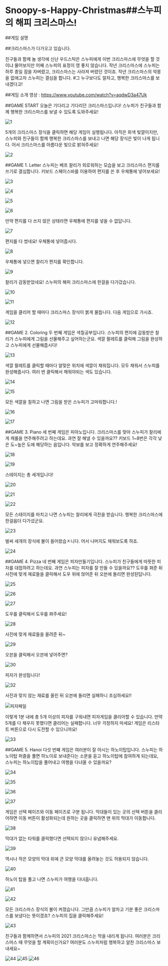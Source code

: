 # Snoopy-s-Happy-Christmas##스누피의 해피 크리스마스!

##게임 설명

##크리스마스가 다가오고 있습니다.

친구들과 함께 놀 생각에 신난 우드스탁은 스누피에게 이번 크리스마스에 무엇을 할 것이냐 물어보지만 어째 스누피의 표정이 영 좋지 않습니다.
작년 크리스마스에 스누피는 하루 종일 잠을 자버렸고, 크리스마스는 사라져 버렸던 것이죠.
작년 크리스마스의 악몽을 없애고자 스누피는 결심을 합니다.
#그 누구보다도 알차고, 행복한 크리스마스를 보내겠다고!

##게임 소개 영상 :  https://www.youtube.com/watch?v=aqdwD3a47Uk

##GAME START
오늘은 기다리고 기다리던 크리스마스입니다! 
스누피가 친구들과 함께 행복한 크리스마스를 보낼 수 있도록 도와주세요!

 ![1](https://user-images.githubusercontent.com/70064228/144744086-9b61f6f4-25fc-4dc8-a248-d6753c20c592.PNG)

5개의 크리스마스 장식을 클릭하면 해당 게임이 실행됩니다. 아직은 회색 빛깔이지만, 스누피와 친구들이 함께 행복한 크리스마스를 보내고 나면 해당 장식은 빛이 나게 됩니다. 어서 크리스마스를 아름다운 빛으로 밝혀주세요!

![2](https://user-images.githubusercontent.com/70064228/144744093-07f51fbc-cf49-46c8-9f3b-e767fa5fc6e5.PNG)
 
##GAME 1. Letter
스누피는 베프 찰리가 외로워하는 모습을 보고 크리스마스 편지를 쓰기로 결심합니다. 키보드 스페이스바를 이용하여 편지를 쓴 후 우체통에 넣어보세요!

![3](https://user-images.githubusercontent.com/70064228/144744095-cc10f48a-51a8-4e26-be94-33b1d309b5ef.PNG)
 
![4](https://user-images.githubusercontent.com/70064228/144744097-1ac29a63-ee92-4c94-9383-a87f7ff6a5f6.PNG)

![5](https://user-images.githubusercontent.com/70064228/144744100-dc88ad5c-7f8a-4a25-a6d5-b3bf882c853d.PNG)

![6](https://user-images.githubusercontent.com/70064228/144744103-9b72ca44-7dd9-49f3-a7dd-728aadea1217.PNG)
  
만약 편지를 다 쓰지 않은 상태라면 우체통에 편지를 넣을 수 없답니다.
 
![7](https://user-images.githubusercontent.com/70064228/144744106-cbcdaa1f-2438-4e26-82d1-83a30a546b15.PNG)
 
편지를 다 썼네요! 우체통에 넣어줍시다.

![8](https://user-images.githubusercontent.com/70064228/144744108-5549b6c5-e797-4e16-9390-573cdde3bf6c.PNG)

우체통에 넣으면 찰리가 편지를 확인합니다.

![9](https://user-images.githubusercontent.com/70064228/144744110-fc8d7c7b-d1c6-4de7-8148-4eac32e85a49.PNG)

찰리가 감동받았네요! 스누피의 해피 크리스마스에 한걸을 다가갔습니다.

![10](https://user-images.githubusercontent.com/70064228/144744111-87745bc5-24fa-49bc-87ff-3d3ffb9cc5f7.PNG)

![11](https://user-images.githubusercontent.com/70064228/144744117-316861bc-ee63-4866-ada5-870852671dad.PNG)

게임을 클리어 할 때마다 크리스마스 장식이 붉게 물듭니다. 다음 게임으로 가시죠. 

![12](https://user-images.githubusercontent.com/70064228/144744119-916dfe96-194a-4b98-8d7d-94c56a11ed18.PNG)

##GAME 2. Coloring
두 번째 게임은 색칠공부입니다. 스누피의 편지에 감동받은 찰리가 스누피에게 그림을 선물해주고 싶어하는군요. 색깔 팔레트를 클릭해 그림을 완성하고 스누피에게 선물해줍시다!

![13](https://user-images.githubusercontent.com/70064228/144744123-4809c332-5595-4985-9da3-b65f6d1e7bbe.PNG)

색깔 팔레트를 클릭할 때마다 알맞은 위치에 색깔이 채워집니다. 모두 채워서 스누피를 완성해줍시다. 여러 번 클릭해서 채워야되는 색도 있습니다.

![14](https://user-images.githubusercontent.com/70064228/144744125-8ef3c79a-977c-420f-869b-9ae24ae24650.PNG)

![15](https://user-images.githubusercontent.com/70064228/144744126-95dc571f-6de1-4650-b659-0c426d67955f.PNG)

모든 색깔을 칠하고 나면 그림을 받은 스누피가 고마워합니다.!

![16](https://user-images.githubusercontent.com/70064228/144744127-146c2618-1c9b-4797-9068-3f3ab4c44af0.PNG)

![17](https://user-images.githubusercontent.com/70064228/144744128-3a5c447f-cdf0-44b0-a97c-9cd87b19ce36.PNG)

##GAME 3. Piano
세 번째 게임은 피아노입니다. 크리스마스를 맞아 스누피가 찰리에게 캐롤을 연주해주려고 하는데요. 과연 잘 해낼 수 있을까요?? 키보드 1~8번은 각각 낮은 도~높은 도에 해당하는 음입니다. 악보를 보고 정확하게 연주해주세요!  

![18](https://user-images.githubusercontent.com/70064228/144744130-ae52797b-94f1-46e6-9c06-a101e1774696.PNG)

![19](https://user-images.githubusercontent.com/70064228/144744133-273a308d-a127-4b39-9541-7e78e08e78d3.PNG)

스테이지는 총 세개입니다! 

![20](https://user-images.githubusercontent.com/70064228/144744138-e803122b-f1fe-4a99-ba0b-4672b96ceff3.PNG)

![21](https://user-images.githubusercontent.com/70064228/144744139-2044c705-d763-4fd4-ae16-762774644e44.PNG)

![22](https://user-images.githubusercontent.com/70064228/144744140-6c04e98d-0a25-4c31-bcb7-7a9774a5503f.PNG)

모든 스테이지를 마치고 나면 스누피는 찰리에게 극찬을 받습니다. 행복한 크리스마스에 한걸음더 다가섰군요. 

![23](https://user-images.githubusercontent.com/70064228/144744142-59aaa321-e76f-472c-8d44-4db7304f9aca.PNG)

벌써 세개의 장식에 불이 들어왔습ㅈ니다. 어서 나머지도 채워보도록 하죠.

![24](https://user-images.githubusercontent.com/70064228/144744143-da5dc014-8334-43a2-ab04-2fe6571b4efb.PNG)

##GAME 4. Pizza
네 번째 게임은 피자만들기입니다. 스누피가 친구들에게 따뜻한 피자를 대접하려고 하는데요. 과연 스누피는 피자를 잘 만들 수 있을까요?? 도우를 펴준 뒤 사진에 맞게 재료들을 클릭해서 도우 위에 얹어준 뒤 오븐에 돌리면 완성된답니다. 

![25](https://user-images.githubusercontent.com/70064228/144744145-980ba4be-dd0b-4a7a-a208-5f0d8de6dd27.PNG)

![26](https://user-images.githubusercontent.com/70064228/144744147-bbec495d-1280-49a6-9f6a-1f720ac5b669.PNG)

![27](https://user-images.githubusercontent.com/70064228/144744151-dc0f536a-dfe5-411c-bc6d-ce26a6d2474a.PNG)

도우를 클릭해서 도우를 펴주세요! 

![28](https://user-images.githubusercontent.com/70064228/144744154-efa7594c-f611-4aca-a429-72812f3f4e00.PNG)

사진에 맞게 재료들을 올려준 뒤~ 

![29](https://user-images.githubusercontent.com/70064228/144744156-537a6d85-9753-4919-b84c-37ae6faa1eaf.PNG)

오븐을 클릭해서 오븐에 넣어주면? 

![30](https://user-images.githubusercontent.com/70064228/144744160-15e58be9-9496-4cb3-87da-fb17409bd022.PNG)

피자가 완성됩니다!

![32](https://user-images.githubusercontent.com/70064228/144744165-d4ad33e6-8eee-47f7-8485-f54cf37d8cd5.PNG)

사진과 맞지 않는 재료를 올린 뒤 오븐에 돌리면 실패하니 조심하세요!! 

![피자페일](https://user-images.githubusercontent.com/70064228/144744084-489ab7c5-51d7-44a1-804a-4fbfdb5f3d5f.PNG)

이렇게 1분 내에 총 5개 이상의 피자를 구워내면 피자게임을 클리어할 수 있습니다. 만약 5개를 다 채우지 못했다면 클리어는 실패합니다. 너무 걱정하지 마세요! 게임은 리스타트 버튼으로 다시 도전할 수 있으니까요!

![33](https://user-images.githubusercontent.com/70064228/144744169-c4036b7b-2ce0-437f-b2a0-f5a2e1bb8fe9.PNG)

##GAME 5. Hanoi
다섯 번째 게임은 여러분이 잘 아시는 하노이탑입니다. 스누피는 하노이탑 퍼즐을 풀면 하노이로 보내준다는 소문을 듣고 하노이탑에 참여하게 되는데요, 스누피는 하노이탑을 풀어내고 여행을 다녀올 수 있을까요?

![34](https://user-images.githubusercontent.com/70064228/144744171-019c1187-4268-40a7-89e7-06e41aea394f.PNG)

![35](https://user-images.githubusercontent.com/70064228/144744174-9ef2297c-27b2-4fb2-9e34-f8086fc512f1.PNG)

![36](https://user-images.githubusercontent.com/70064228/144744177-0e3dd66d-076b-4d56-a707-555c642f4778.PNG)

![37](https://user-images.githubusercontent.com/70064228/144744179-637df1f3-30c7-4fd2-ba9f-0ef45bcc170a.PNG)

게임은 선택 페이즈와 이동 페이즈로 구분 됩니다. 막대들이 있는 곳의 선택 버튼을 클리어하면 이동 버튼이 활성화되는데 원하는 곳을 클릭하면 맨 위의 막대가 이동합니다. 

![38](https://user-images.githubusercontent.com/70064228/144744181-78670e5d-0318-4167-a72e-34196981a63e.PNG)

막대가 없는 타워를 클릭했다면 선택되지 않으니 유념해주세요.

![39](https://user-images.githubusercontent.com/70064228/144744183-28eb5f2d-b451-4f27-b86e-3064cdf84183.PNG)

역시나 작은 모양의 막대 위에 큰 모양 막대를 올려놓는 것도 허용되지 않습니다. 

![40](https://user-images.githubusercontent.com/70064228/144744186-1060ac8e-572b-4b34-8f15-ba1a85d43173.PNG)

하노이 탑을 풀고 나면 스누피가 여행을 다녀옵니다.  

![41](https://user-images.githubusercontent.com/70064228/144744188-6b52d441-266f-422e-88fe-7788683bb633.PNG)

![42](https://user-images.githubusercontent.com/70064228/144744189-a38d75af-c75e-4ece-820a-8527717758e7.PNG)

모든 크리스마스 장식의 불이 켜졌습니다. 그만큼 스누피가 알차고 기분 좋은 크리스마스를 보냈다는 뜻이겠죠? 스누피의 집을 클릭해주세요! 

![43](https://user-images.githubusercontent.com/70064228/144744191-e7c33495-7b27-4e50-8e38-90713ab3776d.PNG)

친구들과 함께하면서 스누피의 2021 크리스마스는 막을 내리게 됩니다. 여러분은 크리스마스 때 무엇을 할 계획이신가요? 여러분도 스누피처럼 행복하고 알찬 크리스마스 보내세요~   

![44](https://user-images.githubusercontent.com/70064228/144744074-17b1ea15-ad94-4024-b7be-901c4022bca7.PNG)
![45](https://user-images.githubusercontent.com/70064228/144744078-e1a65134-acaf-493c-ad01-b34c5bf33a44.PNG)
![46](https://user-images.githubusercontent.com/70064228/144744081-1f10ab7d-3dad-4bd5-9026-d10ac140df32.PNG)
